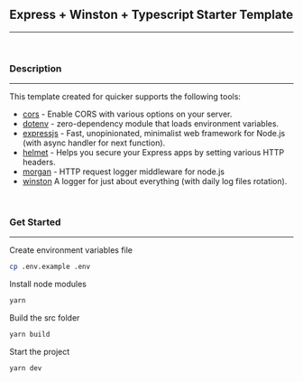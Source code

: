 ## Express + Winston + Typescript Starter Template
---
<br/>

### Description
---
This template created for quicker  supports the following tools:

* [cors](https://github.com/expressjs/cors#readme) - Enable CORS with various options on your server.
* [dotenv](https://github.com/motdotla/dotenv#readme) -  zero-dependency module that loads environment variables.
* [expressjs](http://expressjs.com) - Fast, unopinionated, minimalist web framework for Node.js (with async handler for next function).
* [helmet](https://helmetjs.github.io) -  Helps you secure your Express apps by setting various HTTP headers.
* [morgan](https://github.com/expressjs/morgan#readme) - HTTP request logger middleware for node.js
* [winston](https://github.com/winstonjs/winston#readme) A logger for just about everything (with daily log files rotation).

<br/>

### Get Started
---
Create environment variables file
```bash
cp .env.example .env
```

Install node modules 
```bash 
yarn
```

Build the src folder
```bash 
yarn build
```

Start the project
```bash 
yarn dev
```